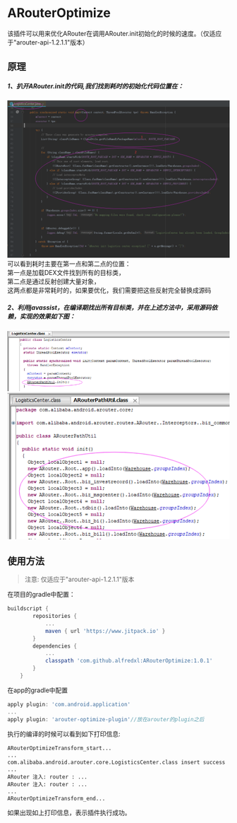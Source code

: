 # ARouterOptimize
该插件可以用来优化ARouter在调用ARouter.init初始化的时候的速度。（仅适应于"arouter-api-1.2.1.1"版本）
## 原理
##### 1、扒开ARouter.init的代码,我们找到耗时的初始化代码位置在：     
![图片](image/20180830093735.png)     
可以看到耗时主要在第一点和第二点的位置：     
第一点是加载DEX文件找到所有的目标类，     
第二点是通过反射创建大量对象，   
这两点都是非常耗时的，如果要优化，我们需要把这些反射完全替换成源码    
##### 2、利用javassist，在编译期找出所有目标类，并在上述方法中，采用源码依赖，实现的效果如下图：   
![图片](image/20180830094311.png)    
![图片](image/20180830094436.png)   

## 使用方法
>注意: 仅适应于"arouter-api-1.2.1.1"版本       

在项目的gradle中配置：
```groovy
buildscript {
		repositories {
			...
			maven { url 'https://www.jitpack.io' }
		}
	    dependencies {
			...
            classpath 'com.github.alfredxl:ARouterOptimize:1.0.1'
        }
	}
```
在app的gradle中配置
```groovy
apply plugin: 'com.android.application'
...
apply plugin: 'arouter-optimize-plugin'//放在arouter的plugin之后
```
执行的编译的时候可以看到如下打印信息:    
```text
ARouterOptimizeTransform_start...
...
com.alibaba.android.arouter.core.LogisticsCenter.class insert success
...
ARouter 注入: router : ...
ARouter 注入: router : ...
...
ARouterOptimizeTransform_end...
```
如果出现如上打印信息，表示插件执行成功。